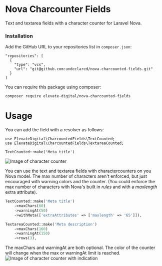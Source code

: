 # Nova Charcounter Fields

Text and textarea fields with a character counter for Laravel Nova.

### Installation

Add the GitHub URL to your repositories list in `composer.json`:

```
"repositories": [
  {
    "type": "vcs",
    "url": "git@github.com:undeclared/nova-charcounted-fields.git"
  }
]
```

You can require this package using composer:

`composer require elevate-digital/nova-charcounted-fields`

# Usage

You can add the field with a resolver as follows:

```
use ElevateDigital\CharcountedFields\TextCounted;
use ElevateDigital\CharcountedFields\TextareaCounted;

TextCounted::make('Meta title')
```

![Image of character counter](docs/screenshot.jpg)

You can use the text and textarea fields with charactercounters on you Nova model. The max number of characters aren't enforced, but just encouraged with warning colors and the counter. (You could enforce the max number of characters with Nova's built in _rules_ and with a _maxlength_ extra attribute).

```php
TextCounted::make('Meta title')
    ->maxChars(60)
    ->warningAt(50)
    ->withMeta(['extraAttributes' => ['maxlength' => '65']]),

TextareaCounted::make('Meta description')
    ->maxChars(160)
    ->warningAt(150)
    ->rows(3),
```

The maxChars and warningAt are both optional. The color of the counter will change when the max or warningAt limit is reached.
![Image of character counter with indication](docs/screenshot-errors.jpg)
